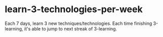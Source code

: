 # learn-3-technologies-per-week
Each 7 days, learn 3 new techniques/technologies. Each time finishing 3-learning, it's able to jump to next streak of 3-learning.
